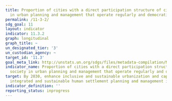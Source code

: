 ```yaml
---
title: Proportion of cities with a direct participation structure of civil society
  in urban planning and management that operate regularly and democratically
permalink: /11-3-2/
sdg_goal: 11
layout: indicator
indicator: 11.3.2
graph: longitudinal
graph_title: ~
un_designated_tier: '3'
un_custodian_agency: ~
target_id: '11.3'
goal_meta_link: http://unstats.un.org/sdgs/files/metadata-compilation/Metadata-Goal-11.pdf
indicator_name: Proportion of cities with a direct participation structure of civil
  society in urban planning and management that operate regularly and democratically
target: By 2030, enhance inclusive and sustainable urbanization and capacity for participatory,
  integrated and sustainable human settlement planning and management in all countries.
indicator_definition: ''
reporting_status: inprogress
---
```

